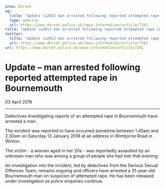 ```yaml
area: Dorset
og:
  title: "Update \u2013 man arrested following reported attempted rape in Bournemouth"
  type: website
  url: https://www.dorset.police.uk/news-information/article/7261
title: "Update \u2013 man arrested following reported attempted rape in Bournemouth |"
twitter:
  title: "Update \u2013 man arrested following reported attempted rape in Bournemouth"
  url: https://www.dorset.police.uk/news-information/article/7261
url: https://www.dorset.police.uk/news-information/article/7261
```

# Update – man arrested following reported attempted rape in Bournemouth

03 April 2019

* * *

Detectives investigating reports of an attempted rape in Bournemouth have arrested a man.

The incident was reported to have occurred sometime between 1.45am and 2.30am on Saturday 13 January 2018 at an address in Wimborne Road in Winton.

The victim - a woman aged in her 20s - was reportedly assaulted by an unknown man who was among a group of people she had met that evening.

An investigation into the incident, led by detectives from the Serious Sexual Offences Team, remains ongoing and officers have arrested a 31-year-old Bournemouth man on suspicion of attempted rape. He has been released under investigation as police enquiries continue.
